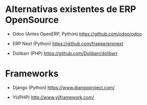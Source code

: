 Alternativas existentes de ERP OpenSource
=========================================

* Odoo (Antes OpenERP, Python)
https://github.com/odoo/odoo

* ERP Next (Python)
https://github.com/frappe/erpnext

* Dolibarr (PHP)
https://github.com/Dolibarr/dolibarr

Frameworks
==========
* Django (Python)
https://www.djangoproject.com/

* Yii(PHP)
http://www.yiiframework.com/
